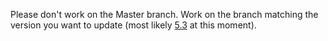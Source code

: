 Please don't work on the Master branch. Work on the branch matching the version you want to update (most likely [5.3](https://github.com/ARMmbed/Handbook/tree/5.3) at this moment).